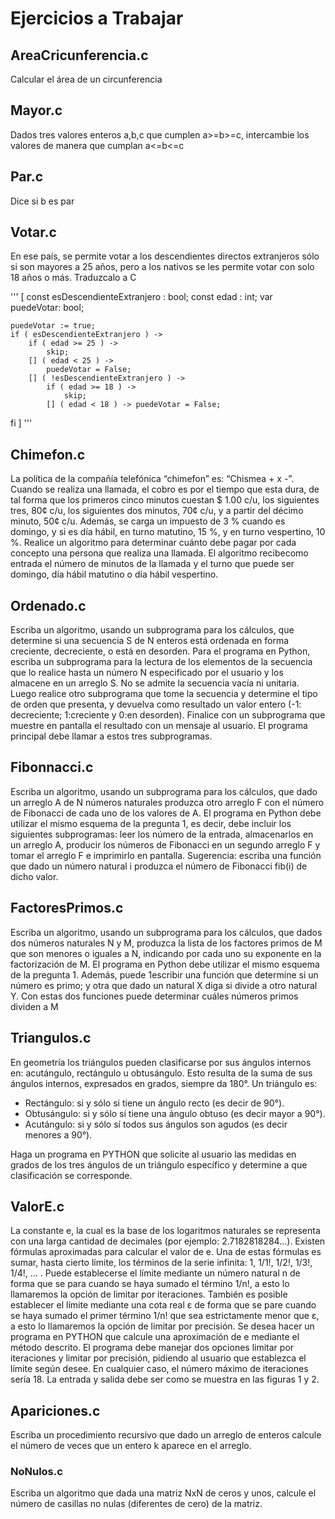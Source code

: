 # Ejercicios a Trabajar
## AreaCricunferencia.c
Calcular el área de un circunferencia

## Mayor.c
Dados tres valores enteros a,b,c que cumplen a>=b>=c, intercambie los 
valores de manera que cumplan a<=b<=c

## Par.c
Dice si b es par

## Votar.c
En ese país, se permite votar a los descendientes directos extranjeros sólo si son mayores a 25 años, pero a los nativos se les permite votar con solo 18 años o más. Traduzcalo a C

'''
[
	const esDescendienteExtranjero : bool;
	const edad : int;
	var puedeVotar: bool;

	puedeVotar := true;
	if ( esDescendienteExtranjero ) ->
		if ( edad >= 25 ) -> 
			skip;
		[] ( edad < 25 ) ->
			puedeVotar = False;
		[] ( !esDescendienteExtranjero ) ->
			if ( edad >= 18 ) ->
				skip;
			[] ( edad < 18 ) -> puedeVotar = False;
fi
]
'''

## Chimefon.c
La política de la compañía telefónica “chimefon” es: “Chismea + x -”. Cuando se realiza una llamada, el
cobro es por el tiempo que esta dura, de tal forma que los primeros cinco minutos cuestan $ 1.00 c/u, los siguientes tres, 80¢ c/u, los siguientes dos minutos, 70¢ c/u, y a partir del décimo minuto, 50¢ c/u. Además, se carga un impuesto de 3 % cuando es domingo, y si es día hábil, en turno matutino, 15 %, y en turno vespertino, 10 %. Realice un algoritmo para determinar cuánto debe pagar por cada concepto una persona que realiza una llamada. El algoritmo recibecomo entrada el número de minutos de la llamada y el turno que puede ser domingo, día hábil matutino o día hábil vespertino.

## Ordenado.c
Escriba un algoritmo, usando un subprograma para los cálculos, que
determine si una secuencia S de N enteros está ordenada en forma creciente, decreciente, o
está en desorden. Para el programa en Python, escriba un subprograma para la lectura de los
elementos de la secuencia que lo realice hasta un número N especificado por el usuario y los
almacene en un arreglo S. No se admite la secuencia vacía ni unitaria. Luego realice otro
subprograma que tome la secuencia y determine el tipo de orden que presenta, y devuelva
como resultado un valor entero (-1: decreciente; 1:creciente y 0:en desorden). Finalice con un
subprograma que muestre en pantalla el resultado con un mensaje al usuario. El programa
principal debe llamar a estos tres subprogramas.

## Fibonnacci.c
Escriba un algoritmo, usando un subprograma para los cálculos, que
dado un arreglo A de N números naturales produzca otro arreglo F con el número de
Fibonacci de cada uno de los valores de A. El programa en Python debe utilizar el mismo
esquema de la pregunta 1, es decir, debe incluir los siguientes subprogramas: leer los
número de la entrada, almacenarlos en un arreglo A, producir los números de Fibonacci en un
segundo arreglo F y tomar el arreglo F e imprimirlo en pantalla. Sugerencia: escriba una
función que dado un número natural i produzca el número de Fibonacci fib(i) de dicho valor.

## FactoresPrimos.c
Escriba un algoritmo, usando un subprograma para los cálculos, que
dados dos números naturales N y M, produzca la lista de los factores primos de M que son
menores o iguales a N, indicando por cada uno su exponente en la factorización de M. El
programa en Python debe utilizar el mismo esquema de la pregunta 1. Además, puede
1escribir una función que determine si un número es primo; y otra que dado un natural X diga
si divide a otro natural Y. Con estas dos funciones puede determinar cuáles números primos
dividen a M

## Triangulos.c
En geometría los triángulos pueden clasificarse por sus ángulos internos en: acutángulo, rectángulo u
obtusángulo. Esto resulta de la suma de sus ángulos internos, expresados en grados, siempre da 180°. Un
triángulo es:

* Rectángulo: si y sólo si tiene un ángulo recto (es decir de 90°).
* Obtusángulo: si y sólo sí tiene una ángulo obtuso (es decir mayor a 90°).
* Acutángulo: si y sólo sí todos sus ángulos son agudos (es decir menores a 90°).

Haga un programa en PYTHON que solicite al usuario las medidas en grados de los tres ángulos de un
triángulo específico y determine a que clasificación se corresponde.

## ValorE.c
La constante e, la cual es la base de los logaritmos naturales se representa con una larga cantidad de decimales
(por ejemplo: 2.7182818284...). Existen fórmulas aproximadas para calcular el valor de e. Una de estas
fórmulas es sumar, hasta cierto límite, los términos de la serie infinita: 1, 1/1!, 1/2!, 1/3!, 1/4!, ... .
Puede establecerse el límite mediante un número natural n de forma que se para cuando se haya sumado el
término 1/n!, a esto lo llamaremos la opción de limitar por iteraciones. También es posible establecer el límite
mediante una cota real ε de forma que se pare cuando se haya sumado el primer término 1/n! que sea
estrictamente menor que ε, a esto lo llamaremos la opción de limitar por precisión.
Se desea hacer un programa en PYTHON que calcule una aproximación de e mediante el método descrito. El
programa debe manejar dos opciones limitar por iteraciones y limitar por precisión, pidiendo al usuario que
establezca el límite según desee. En cualquier caso, el número máximo de iteraciones sería 18. La entrada y
salida debe ser como se muestra en las figuras 1 y 2.

## Apariciones.c
Escriba un procedimiento recursivo que dado un arreglo de enteros calcule
el número de veces que un entero k aparece en el arreglo. 

### NoNulos.c
Escriba un algoritmo que dada una matriz NxN de ceros y unos, calcule el
número de casillas no nulas (diferentes de cero) de la matriz. 
